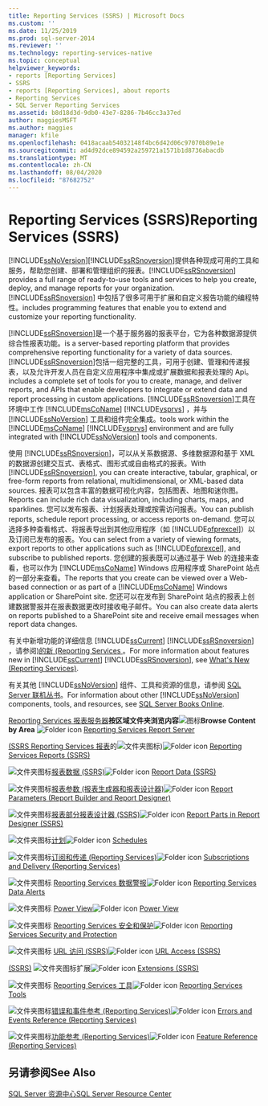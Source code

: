 ```yaml
---
title: Reporting Services (SSRS) | Microsoft Docs
ms.custom: ''
ms.date: 11/25/2019
ms.prod: sql-server-2014
ms.reviewer: ''
ms.technology: reporting-services-native
ms.topic: conceptual
helpviewer_keywords:
- reports [Reporting Services]
- SSRS
- reports [Reporting Services], about reports
- Reporting Services
- SQL Server Reporting Services
ms.assetid: b8d18d3d-9db0-43e7-8286-7b46cc3a37ed
author: maggiesMSFT
ms.author: maggies
manager: kfile
ms.openlocfilehash: 0418acaab54032148f4bc6d42d06c97070b89e1e
ms.sourcegitcommit: ad4d92dce894592a259721a1571b1d8736abacdb
ms.translationtype: MT
ms.contentlocale: zh-CN
ms.lasthandoff: 08/04/2020
ms.locfileid: "87682752"
---
```

# <a name="reporting-services-ssrs"></a><span data-ttu-id="7bde1-102">Reporting Services (SSRS)</span><span class="sxs-lookup"><span data-stu-id="7bde1-102">Reporting Services (SSRS)</span></span>
  [!INCLUDE[ssNoVersion](../includes/ssnoversion-md.md)]<span data-ttu-id="7bde1-103">[!INCLUDE[ssRSnoversion](../includes/ssrsnoversion-md.md)]提供各种现成可用的工具和服务，帮助您创建、部署和管理组织的报表。</span><span class="sxs-lookup"><span data-stu-id="7bde1-103">[!INCLUDE[ssRSnoversion](../includes/ssrsnoversion-md.md)] provides a full range of ready-to-use tools and services to help you create, deploy, and manage reports for your organization.</span></span> [!INCLUDE[ssRSnoversion](../includes/ssrsnoversion-md.md)] <span data-ttu-id="7bde1-104">中包括了很多可用于扩展和自定义报告功能的编程特性。</span><span class="sxs-lookup"><span data-stu-id="7bde1-104">includes programming features that enable you to extend and customize your reporting functionality.</span></span>

 [!INCLUDE[ssRSnoversion](../includes/ssrsnoversion-md.md)]<span data-ttu-id="7bde1-105">是一个基于服务器的报表平台，它为各种数据源提供综合性报表功能。</span><span class="sxs-lookup"><span data-stu-id="7bde1-105">is a server-based reporting platform that provides comprehensive reporting functionality for a variety of data sources.</span></span> [!INCLUDE[ssRSnoversion](../includes/ssrsnoversion-md.md)]<span data-ttu-id="7bde1-106">包括一组完整的工具，可用于创建、管理和传递报表，以及允许开发人员在自定义应用程序中集成或扩展数据和报表处理的 Api。</span><span class="sxs-lookup"><span data-stu-id="7bde1-106">includes a complete set of tools for you to create, manage, and deliver reports, and APIs that enable developers to integrate or extend data and report processing in custom applications.</span></span> [!INCLUDE[ssRSnoversion](../includes/ssrsnoversion-md.md)]<span data-ttu-id="7bde1-107">工具在环境中工作 [!INCLUDE[msCoName](../includes/msconame-md.md)] [!INCLUDE[vsprvs](../includes/vsprvs-md.md)] ，并与 [!INCLUDE[ssNoVersion](../includes/ssnoversion-md.md)] 工具和组件完全集成。</span><span class="sxs-lookup"><span data-stu-id="7bde1-107">tools work within the [!INCLUDE[msCoName](../includes/msconame-md.md)] [!INCLUDE[vsprvs](../includes/vsprvs-md.md)] environment and are fully integrated with [!INCLUDE[ssNoVersion](../includes/ssnoversion-md.md)] tools and components.</span></span>

 <span data-ttu-id="7bde1-108">使用 [!INCLUDE[ssRSnoversion](../includes/ssrsnoversion-md.md)]，可以从关系数据源、多维数据源和基于 XML 的数据源创建交互式、表格式、图形式或自由格式的报表。</span><span class="sxs-lookup"><span data-stu-id="7bde1-108">With [!INCLUDE[ssRSnoversion](../includes/ssrsnoversion-md.md)], you can create interactive, tabular, graphical, or free-form reports from relational, multidimensional, or XML-based data sources.</span></span> <span data-ttu-id="7bde1-109">报表可以包含丰富的数据可视化内容，包括图表、地图和迷你图。</span><span class="sxs-lookup"><span data-stu-id="7bde1-109">Reports can include rich data visualization, including charts, maps, and sparklines.</span></span> <span data-ttu-id="7bde1-110">您可以发布报表、计划报表处理或按需访问报表。</span><span class="sxs-lookup"><span data-stu-id="7bde1-110">You can publish reports, schedule report processing, or access reports on-demand.</span></span> <span data-ttu-id="7bde1-111">您可以选择多种查看格式、将报表导出到其他应用程序（如 [!INCLUDE[ofprexcel](../includes/ofprexcel-md.md)]）以及订阅已发布的报表。</span><span class="sxs-lookup"><span data-stu-id="7bde1-111">You can select from a variety of viewing formats, export reports to other applications such as [!INCLUDE[ofprexcel](../includes/ofprexcel-md.md)], and subscribe to published reports.</span></span> <span data-ttu-id="7bde1-112">您创建的报表既可以通过基于 Web 的连接来查看，也可以作为 [!INCLUDE[msCoName](../includes/msconame-md.md)] Windows 应用程序或 SharePoint 站点的一部分来查看。</span><span class="sxs-lookup"><span data-stu-id="7bde1-112">The reports that you create can be viewed over a Web-based connection or as part of a [!INCLUDE[msCoName](../includes/msconame-md.md)] Windows application or SharePoint site.</span></span> <span data-ttu-id="7bde1-113">您还可以在发布到 SharePoint 站点的报表上创建数据警报并在报表数据更改时接收电子邮件。</span><span class="sxs-lookup"><span data-stu-id="7bde1-113">You can also create data alerts on reports published to a SharePoint site and receive email messages when report data changes.</span></span>

 <span data-ttu-id="7bde1-114">有关中新增功能的详细信息 [!INCLUDE[ssCurrent](../includes/sscurrent-md.md)] [!INCLUDE[ssRSnoversion](../includes/ssrsnoversion-md.md)] ，请参阅[&#41;的新 &#40;Reporting Services ](../../2014/reporting-services/what-s-new-reporting-services.md)。</span><span class="sxs-lookup"><span data-stu-id="7bde1-114">For more information about features new in [!INCLUDE[ssCurrent](../includes/sscurrent-md.md)] [!INCLUDE[ssRSnoversion](../includes/ssrsnoversion-md.md)], see [What's New &#40;Reporting Services&#41;](../../2014/reporting-services/what-s-new-reporting-services.md).</span></span>

 <span data-ttu-id="7bde1-115">有关其他 [!INCLUDE[ssNoVersion](../includes/ssnoversion-md.md)] 组件、工具和资源的信息，请参阅 [SQL Server 联机丛书](../index.yml)。</span><span class="sxs-lookup"><span data-stu-id="7bde1-115">For information about other [!INCLUDE[ssNoVersion](../includes/ssnoversion-md.md)] components, tools, and resources, see [SQL Server Books Online](../index.yml).</span></span>

 <span data-ttu-id="7bde1-116">[Reporting Services 报表服务器](../../2014/reporting-services/reporting-services-report-server.md)**按区域文件夹浏览内容**![图标](media/hlp-16folder.gif "文件夹图标")</span><span class="sxs-lookup"><span data-stu-id="7bde1-116">**Browse Content by Area** ![Folder icon](media/hlp-16folder.gif "Folder icon") [Reporting Services Report Server](../../2014/reporting-services/reporting-services-report-server.md)</span></span>

 <span data-ttu-id="7bde1-117">[&#40;SSRS Reporting Services 报表](reports/reporting-services-reports-ssrs.md)的![文件夹图标](media/hlp-16folder.gif "文件夹图标")&#41;</span><span class="sxs-lookup"><span data-stu-id="7bde1-117">![Folder icon](media/hlp-16folder.gif "Folder icon") [Reporting Services Reports &#40;SSRS&#41;](reports/reporting-services-reports-ssrs.md)</span></span>

 <span data-ttu-id="7bde1-118">![文件夹图标](media/hlp-16folder.gif "文件夹图标")[报表数据 &#40;SSRS&#41;](report-data/report-data-ssrs.md)</span><span class="sxs-lookup"><span data-stu-id="7bde1-118">![Folder icon](media/hlp-16folder.gif "Folder icon") [Report Data &#40;SSRS&#41;](report-data/report-data-ssrs.md)</span></span>

 <span data-ttu-id="7bde1-119">![文件夹图标](media/hlp-16folder.gif "文件夹图标")[报表参数 &#40;报表生成器和报表设计器&#41;](report-design/report-parameters-report-builder-and-report-designer.md)</span><span class="sxs-lookup"><span data-stu-id="7bde1-119">![Folder icon](media/hlp-16folder.gif "Folder icon") [Report Parameters &#40;Report Builder and Report Designer&#41;](report-design/report-parameters-report-builder-and-report-designer.md)</span></span>

 <span data-ttu-id="7bde1-120">![文件夹图标](media/hlp-16folder.gif "文件夹图标")[报表部分报表设计器 &#40;SSRS&#41;](report-design/report-parts-in-report-designer-ssrs.md)</span><span class="sxs-lookup"><span data-stu-id="7bde1-120">![Folder icon](media/hlp-16folder.gif "Folder icon") [Report Parts in Report Designer &#40;SSRS&#41;](report-design/report-parts-in-report-designer-ssrs.md)</span></span>

 <span data-ttu-id="7bde1-121">![文件夹图标](media/hlp-16folder.gif "文件夹图标")[计划](subscriptions/schedules.md)</span><span class="sxs-lookup"><span data-stu-id="7bde1-121">![Folder icon](media/hlp-16folder.gif "Folder icon") [Schedules](subscriptions/schedules.md)</span></span>

 <span data-ttu-id="7bde1-122">![文件夹图标](media/hlp-16folder.gif "文件夹图标")[订阅和传递 &#40;Reporting Services&#41;](subscriptions/subscriptions-and-delivery-reporting-services.md)</span><span class="sxs-lookup"><span data-stu-id="7bde1-122">![Folder icon](media/hlp-16folder.gif "Folder icon") [Subscriptions and Delivery &#40;Reporting Services&#41;](subscriptions/subscriptions-and-delivery-reporting-services.md)</span></span>

 <span data-ttu-id="7bde1-123">![文件夹图标](media/hlp-16folder.gif "文件夹图标") [Reporting Services 数据警报](../ssms/agent/alerts.md)</span><span class="sxs-lookup"><span data-stu-id="7bde1-123">![Folder icon](media/hlp-16folder.gif "Folder icon") [Reporting Services Data Alerts](../ssms/agent/alerts.md)</span></span>

 <span data-ttu-id="7bde1-124">![文件夹图标](media/hlp-16folder.gif "文件夹图标") [Power View](https://office.microsoft.com/excel-help/power-view-explore-visualize-and-present-your-data-HA102835634.aspx)</span><span class="sxs-lookup"><span data-stu-id="7bde1-124">![Folder icon](media/hlp-16folder.gif "Folder icon") [Power View](https://office.microsoft.com/excel-help/power-view-explore-visualize-and-present-your-data-HA102835634.aspx)</span></span>

 <span data-ttu-id="7bde1-125">![文件夹图标](media/hlp-16folder.gif "文件夹图标") [Reporting Services 安全和保护](security/reporting-services-security-and-protection.md)</span><span class="sxs-lookup"><span data-stu-id="7bde1-125">![Folder icon](media/hlp-16folder.gif "Folder icon") [Reporting Services Security and Protection](security/reporting-services-security-and-protection.md)</span></span>

 <span data-ttu-id="7bde1-126">![文件夹图标](media/hlp-16folder.gif "文件夹图标") [URL 访问 &#40;SSRS&#41;](url-access-ssrs.md)</span><span class="sxs-lookup"><span data-stu-id="7bde1-126">![Folder icon](media/hlp-16folder.gif "Folder icon") [URL Access &#40;SSRS&#41;](url-access-ssrs.md)</span></span>

 <span data-ttu-id="7bde1-127">[&#40;SSRS&#41;](extensions-ssrs.md) ![文件夹图标](media/hlp-16folder.gif "文件夹图标")扩展</span><span class="sxs-lookup"><span data-stu-id="7bde1-127">![Folder icon](media/hlp-16folder.gif "Folder icon") [Extensions &#40;SSRS&#41;](extensions-ssrs.md)</span></span>

 <span data-ttu-id="7bde1-128">![文件夹图标](media/hlp-16folder.gif "文件夹图标") [Reporting Services 工具](tools/reporting-services-tools.md)</span><span class="sxs-lookup"><span data-stu-id="7bde1-128">![Folder icon](media/hlp-16folder.gif "Folder icon") [Reporting Services Tools](tools/reporting-services-tools.md)</span></span>

 <span data-ttu-id="7bde1-129">![文件夹图标](media/hlp-16folder.gif "文件夹图标")[错误和事件参考 &#40;Reporting Services&#41;](troubleshooting/errors-and-events-reference-reporting-services.md)</span><span class="sxs-lookup"><span data-stu-id="7bde1-129">![Folder icon](media/hlp-16folder.gif "Folder icon") [Errors and Events Reference &#40;Reporting Services&#41;](troubleshooting/errors-and-events-reference-reporting-services.md)</span></span>

 <span data-ttu-id="7bde1-130">![文件夹图标](media/hlp-16folder.gif "文件夹图标")[功能参考 &#40;Reporting Services&#41;](feature-reference-reporting-services.md)</span><span class="sxs-lookup"><span data-stu-id="7bde1-130">![Folder icon](media/hlp-16folder.gif "Folder icon") [Feature Reference &#40;Reporting Services&#41;](feature-reference-reporting-services.md)</span></span>

## <a name="see-also"></a><span data-ttu-id="7bde1-131">另请参阅</span><span class="sxs-lookup"><span data-stu-id="7bde1-131">See Also</span></span>
 [<span data-ttu-id="7bde1-132">SQL Server 资源中心</span><span class="sxs-lookup"><span data-stu-id="7bde1-132">SQL Server Resource Center</span></span>](https://go.microsoft.com/fwlink/?linkID=219676)


